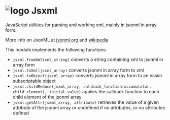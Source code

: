 # ![logo](https://solsort.com/_logo.png) Jsxml
JavaScript utilities for parsing and working xml, mainly in jsonml in array form.

More info on JsonML at [jsonml.org](http://jsonml.org/) and [wikipedia](http://en.wikipedia.org/wiki/JsonML)

This module implements the following functions:

- `jsxml.fromXml(xml_string)` converts a string containing xml to jsonml in array form
- `jsxml.toXml(jsxml_array)` converts jsonml in array form to xml
- `jsxml.toObject(jsxml_array)` converts jsonml in array form to an easier subscriptable object
- `jsxml.childReduce(jsxml_array, callback_function(accumulator, child_element), initial_value)` applies the callback function to each child element of the jsonml array
- `jsxml.getAttr(jsxml_array, attribute)` retrieves the value of a given attribute of the jsonml array or undefined if no attributes, or no attributes defined

